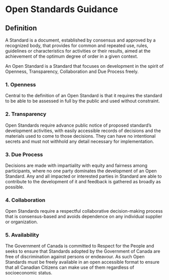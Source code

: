 # Open Standards Guidance

## Definition

A Standard is a document, established by consensus and approved by a recognized body, that provides for common and repeated use, rules, guidelines or characteristics for activities or their results, aimed at the achievement of the optimum degree of order in a given context.

An Open Standard is a Standard that focuses on development in the spirit of Openness, Transparency, Collaboration and Due Process freely.

### 1. Openness

Central to the definition of an Open Standard is that it requires the standard to be able to be assessed in full by the public and used without constraint.

### 2. Transparency

Open Standards require advance public notice of proposed standard’s development activities, with easily accessible records of decisions and the materials used to come to those decisions. They can have no intentional secrets and must not withhold any detail necessary for implementation.

### 3. Due Process

Decisions are made with impartiality with equity and fairness among participants, where no one party dominates the development of an Open Standard. Any and all impacted or interested parties in Standard are able to contribute to the development of it and feedback is gathered as broadly as possible.

### 4. Collaboration

Open Standards require a respectful collaborative decision-making process that is consensus-based and avoids dependence on any individual supplier or organization.

### 5. Availability

The Government of Canada is committed to Respect for the People and seeks to ensure that Standards adopted by the Government of Canada are free of discrimination against persons or endeavour. As such Open Standards must be freely available in an open accessible format to ensure that all Canadian Citizens can make use of them regardless of socioeconomic status.
